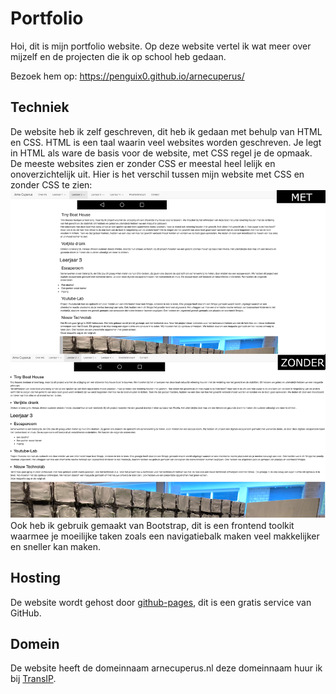 # Portfolio

Hoi, dit is mijn portfolio website. Op deze website vertel ik wat meer over mijzelf en de projecten die ik op school heb gedaan.

Bezoek hem op: https://penguix0.github.io/arnecuperus/

## Techniek

De website heb ik zelf geschreven, dit heb ik gedaan met behulp van HTML en CSS. HTML is een taal waarin veel websites worden geschreven. Je legt in HTML als ware de basis voor de website, met CSS regel je de opmaak. De meeste websites zien er zonder CSS er meestal heel lelijk en onoverzichtelijk uit. Hier is het verschil tussen mijn website met CSS en zonder CSS te zien:
![vergelijking tussen met en zonder CSS](vergelijking.png)
Ook heb ik gebruik gemaakt van Bootstrap, dit is een frontend toolkit waarmee je moeilijke taken zoals een navigatiebalk maken veel makkelijker en sneller kan maken.

## Hosting
De website wordt gehost door [github-pages](https://pages.github.com), dit is een gratis service van GitHub.

## Domein
De website heeft de domeinnaam arnecuperus.nl deze domeinnaam huur ik bij [TransIP](https://www.transip.nl/).
